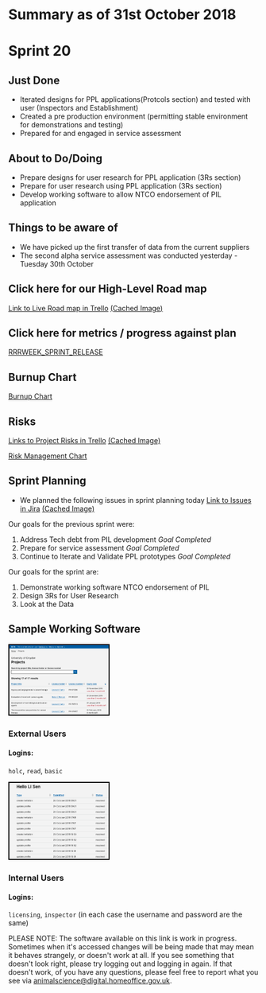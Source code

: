 # Summary as of 31st October 2018 

# Sprint 20

## Just Done
* Iterated designs for PPL applications(Protcols section) and tested with user (Inspectors and Establishment)
* Created a pre production environment (permitting stable environment for demonstrations and testing)
* Prepared for and engaged in service assessment

## About to Do/Doing
* Prepare designs for user research for PPL application (3Rs section)
* Prepare for user research using PPL application (3Rs section)
* Develop working software to allow NTCO endorsement of PIL application

## Things to be aware of
* We have picked up the first transfer of data from the current suppliers
* The second alpha service assessment was conducted yesterday - Tuesday 30th October  

## Click here for our High-Level Road map
[Link to Live Road map in Trello](https://trello.com/b/gDQdE01u/asl-roadmap)    [\(Cached Image\)](graphs/ASLRoadMap31102018.jpg)

## Click here for metrics / progress against plan
[RRRWEEK_SPRINT_RELEASE](graphs/progress31102018.png)

## Burnup Chart

[Burnup Chart](burnup31102018.md)

## Risks
[Links to Project Risks in Trello](https://trello.com/b/VuFuCL7t/risk-register-and-kpis-asl-delivery)    [\(Cached Image\)](graphs/ASLRiskRegister31102018.jpg)

[Risk Management Chart](graphs/risk31102018.png)

## Sprint Planning
* We planned the following issues in sprint planning today [Link to Issues in Jira](https://jira.digital.homeoffice.gov.uk/secure/RapidBoard.jspa?rapidView=261)    [\(Cached Image\)](graphs/sprint31102018.png)

Our goals for the previous sprint were:
1. Address Tech debt from PIL development
*Goal Completed*
2. Prepare for service assessment
*Goal Completed*
3. Continue to Iterate and Validate PPL prototypes
*Goal Completed*

Our goals for the sprint are:
1. Demonstrate working software NTCO endorsement of PIL 
2. Design 3Rs for User Research 
3. Look at the Data

## Sample Working Software
<a href="https://public-ui.preprod.asl.homeoffice.gov.uk/"><img src="graphs/proto1_24102018.png" alt="HTML5 Icon" width="200" style="border:2px solid black"></a>

### External Users
#### Logins:
`holc`, `read`, `basic`

<a href="https://internal-ui.preprod.asl.homeoffice.gov.uk/"><img src="graphs/proto2_24102018.png" alt="HTML5 Icon" width="200" style="border:2px solid black"></a>

### Internal Users
#### Logins:
`licensing`, `inspector`
(in each case the username and password are the same)

PLEASE NOTE:
The software available on this link is work in progress. Sometimes when it's accessed changes will be being made that may mean it behaves strangely, or doesn't work at all. If you see something that doesn't look right, please try logging out and logging in again.  If that doesn't work, of you have any questions, please feel free to report what you see via [animalscience@digital.homeoffice.gov.uk](animalscience@digital.homeoffice.gov.uk).
